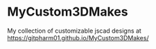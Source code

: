 # MyCustom3DMakes
My collection of customizable jscad designs at https://gitpharm01.github.io/MyCustom3DMakes/
